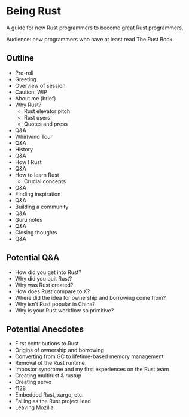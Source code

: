 # Being Rust

A guide for new Rust programmers to become great Rust programmers.

Audience: new programmers who have at least read The Rust Book.


## Outline

- Pre-roll
- Greeting
- Overview of session
- Caution: WIP
- About me (brief)
- Why Rust?
  - Rust elevator pitch
  - Rust users
  - Quotes and press
- Q&A
- Whirlwind Tour
- Q&A
- History
- Q&A
- How I Rust
- Q&A
- How to learn Rust
  - Crucial concepts
- Q&A
- Finding inspiration
- Q&A
- Building a community
- Q&A
- Guru notes
- Q&A
- Closing thoughts
- Q&A


## Potential Q&A

- How did you get into Rust?
- Why did you quit Rust?
- Why was Rust created?
- How does Rust compare to X?
- Where did the idea for ownership and borrowing come from?
- Why isn't Rust popular in China?
- Why is your Rust workflow so primitive?


## Potential Anecdotes

- First contributions to Rust
- Origins of ownership and borrowing
- Converting from GC to lifetime-based memory management
- Removal of the Rust runtime
- Impostor syndrome and my first experiences on the Rust team
- Creating multirust & rustup
- Creating servo
- f128
- Embedded Rust, xargo, etc.
- Failing as the Rust project lead
- Leaving Mozilla

